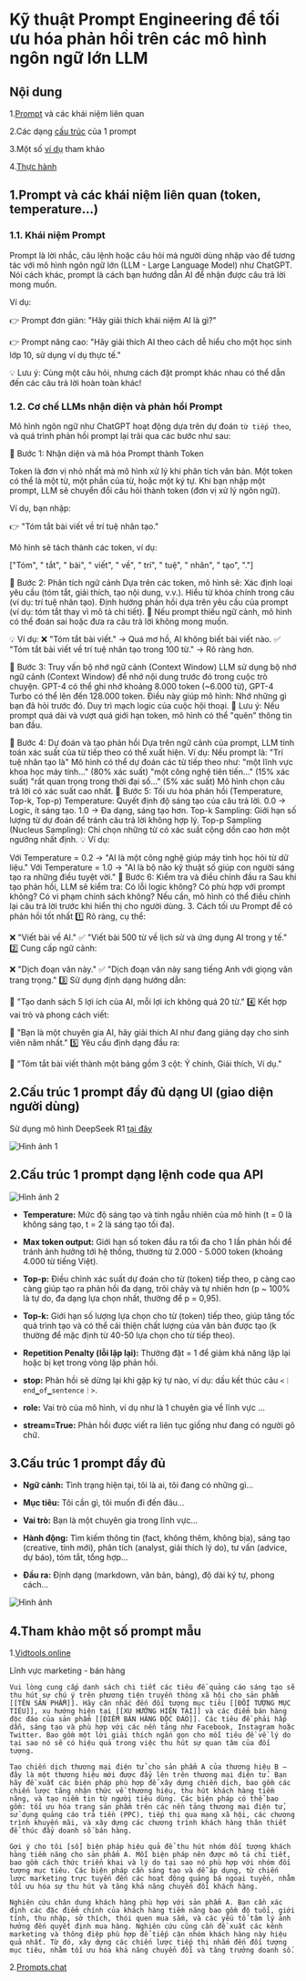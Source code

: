 # Kỹ thuật Prompt Engineering để tối ưu hóa phản hồi trên các mô hình ngôn ngữ lớn LLM

## Nội dung

1.[Prompt](https://github.com/hoanglong8/FoxAI-Data-Analyst/edit/main/D%E1%BB%B1%20%C3%A1n%20Chatbot%20FoxAI/%5BFoxAI%5D%20Prompt%20Engineer.md) và các khái niệm liên quan

2.Các dạng [cấu trúc](https://github.com/hoanglong8/FoxAI-Data-Analyst/edit/main/D%E1%BB%B1%20%C3%A1n%20Chatbot%20FoxAI/%5BFoxAI%5D%20Prompt%20Engineer.md) của 1 prompt

3.Một số [ví dụ](https://github.com/hoanglong8/FoxAI-Data-Analyst/edit/main/D%E1%BB%B1%20%C3%A1n%20Chatbot%20FoxAI/%5BFoxAI%5D%20Prompt%20Engineer.md) tham khảo

4.[Thực hành](https://github.com/hoanglong8/FoxAI-Data-Analyst/edit/main/D%E1%BB%B1%20%C3%A1n%20Chatbot%20FoxAI/%5BFoxAI%5D%20Prompt%20Engineer.md)

## 1.Prompt và các khái niệm liên quan (token, temperature...)

### 1.1. Khái niệm Prompt

Prompt là lời nhắc, câu lệnh hoặc câu hỏi mà người dùng nhập vào để tương tác với mô hình ngôn ngữ lớn (LLM - Large Language Model) như ChatGPT. Nói cách khác, prompt là cách bạn hướng dẫn AI để nhận được câu trả lời mong muốn.

Ví dụ:

👉 Prompt đơn giản: "Hãy giải thích khái niệm AI là gì?"

👉 Prompt nâng cao: "Hãy giải thích AI theo cách dễ hiểu cho một học sinh lớp 10, sử dụng ví dụ thực tế."

💡 Lưu ý: Cùng một câu hỏi, nhưng cách đặt prompt khác nhau có thể dẫn đến các câu trả lời hoàn toàn khác!

### 1.2. Cơ chế LLMs nhận diện và phản hồi Prompt

Mô hình ngôn ngữ như ChatGPT hoạt động dựa trên dự đoán `từ tiếp theo`, và quá trình phản hồi prompt lại trải qua các bước như sau:

🔹 Bước 1: Nhận diện và mã hóa Prompt thành Token

Token là đơn vị nhỏ nhất mà mô hình xử lý khi phân tích văn bản. Một token có thể là một từ, một phần của từ, hoặc một ký tự. Khi bạn nhập một prompt, LLM sẽ chuyển đổi câu hỏi thành token (đơn vị xử lý ngôn ngữ).

Ví dụ, bạn nhập:

👉 "Tóm tắt bài viết về trí tuệ nhân tạo."

Mô hình sẽ tách thành các token, ví dụ:

["Tóm", " tắt", " bài", " viết", " về", " trí", " tuệ", " nhân", " tạo", "."]

🔹 Bước 2: Phân tích ngữ cảnh
Dựa trên các token, mô hình sẽ:
Xác định loại yêu cầu (tóm tắt, giải thích, tạo nội dung, v.v.).
Hiểu từ khóa chính trong câu (ví dụ: trí tuệ nhân tạo).
Định hướng phản hồi dựa trên yêu cầu của prompt (ví dụ: tóm tắt thay vì mô tả chi tiết).
📌 Nếu prompt thiếu ngữ cảnh, mô hình có thể đoán sai hoặc đưa ra câu trả lời không mong muốn.

💡 Ví dụ:
❌ "Tóm tắt bài viết." → Quá mơ hồ, AI không biết bài viết nào.
✅ "Tóm tắt bài viết về trí tuệ nhân tạo trong 100 từ." → Rõ ràng hơn.

🔹 Bước 3: Truy vấn bộ nhớ ngữ cảnh (Context Window)
LLM sử dụng bộ nhớ ngữ cảnh (Context Window) để nhớ nội dung trước đó trong cuộc trò chuyện.
GPT-4 có thể ghi nhớ khoảng 8.000 token (~6.000 từ), GPT-4 Turbo có thể lên đến 128.000 token.
Điều này giúp mô hình:
Nhớ những gì bạn đã hỏi trước đó.
Duy trì mạch logic của cuộc hội thoại.
📌 Lưu ý: Nếu prompt quá dài và vượt quá giới hạn token, mô hình có thể "quên" thông tin ban đầu.

🔹 Bước 4: Dự đoán và tạo phản hồi
Dựa trên ngữ cảnh của prompt, LLM tính toán xác suất của từ tiếp theo có thể xuất hiện.
Ví dụ:
Nếu prompt là: "Trí tuệ nhân tạo là"
Mô hình có thể dự đoán các từ tiếp theo như:
"một lĩnh vực khoa học máy tính..." (80% xác suất)
"một công nghệ tiên tiến..." (15% xác suất)
"rất quan trọng trong thời đại số..." (5% xác suất)
Mô hình chọn câu trả lời có xác suất cao nhất.
🔹 Bước 5: Tối ưu hóa phản hồi (Temperature, Top-k, Top-p)
Temperature: Quyết định độ sáng tạo của câu trả lời.
0.0 → Logic, ít sáng tạo.
1.0 → Đa dạng, sáng tạo hơn.
Top-k Sampling: Giới hạn số lượng từ dự đoán để tránh câu trả lời không hợp lý.
Top-p Sampling (Nucleus Sampling): Chỉ chọn những từ có xác suất cộng dồn cao hơn một ngưỡng nhất định.
💡 Ví dụ:

Với Temperature = 0.2 → "AI là một công nghệ giúp máy tính học hỏi từ dữ liệu."
Với Temperature = 1.0 → "AI là bộ não kỹ thuật số giúp con người sáng tạo ra những điều tuyệt vời."
🔹 Bước 6: Kiểm tra và điều chỉnh đầu ra
Sau khi tạo phản hồi, LLM sẽ kiểm tra:
Có lỗi logic không?
Có phù hợp với prompt không?
Có vi phạm chính sách không?
Nếu cần, mô hình có thể điều chỉnh lại câu trả lời trước khi hiển thị cho người dùng.
3. Cách tối ưu Prompt để có phản hồi tốt nhất
1️⃣ Rõ ràng, cụ thể:

❌ "Viết bài về AI."
✅ "Viết bài 500 từ về lịch sử và ứng dụng AI trong y tế."
2️⃣ Cung cấp ngữ cảnh:

❌ "Dịch đoạn văn này."
✅ "Dịch đoạn văn này sang tiếng Anh với giọng văn trang trọng."
3️⃣ Sử dụng định dạng hướng dẫn:

📌 "Tạo danh sách 5 lợi ích của AI, mỗi lợi ích không quá 20 từ."
4️⃣ Kết hợp vai trò và phong cách viết:

📌 "Bạn là một chuyên gia AI, hãy giải thích AI như đang giảng dạy cho sinh viên năm nhất."
5️⃣ Yêu cầu định dạng đầu ra:

📌 "Tóm tắt bài viết thành một bảng gồm 3 cột: Ý chính, Giải thích, Ví dụ."


## 2.Cấu trúc 1 prompt đầy đủ dạng UI (giao diện người dùng)

Sử dụng mô hình DeepSeek R1 [tại đây](https://www.together.ai/models/deepseek-r1)

![Hình ảnh 1](https://github.com/hoanglong8/FoxAI-Data-Analyst/blob/main/Image/Prompt_UI.png)

## 2.Cấu trúc 1 prompt dạng lệnh code qua API

![Hình ảnh 2](https://github.com/hoanglong8/FoxAI-Data-Analyst/blob/main/Image/Prompt_API.png)

* **Temperature:** Mức độ sáng tạo và tính ngẫu nhiên của mô hình (t = 0 là không sáng tạo, t = 2 là sáng tạo tối đa).

* **Max token output:** Giới hạn số token đầu ra tối đa cho 1 lần phản hồi để tránh ảnh hưởng tới hệ thống, thường từ 2.000 - 5.000 token (khoảng 4.000 từ tiếng Việt).

* **Top-p:** Điều chỉnh xác suất dự đoán cho từ (token) tiếp theo, p càng cao càng giúp tạo ra phản hồi đa dạng, trôi chảy và tự nhiên hơn (p ~ 100% là tự do, đa dạng lựa chọn nhất, thường để p = 0,95).

* **Top-k:** Giới hạn số lượng lựa chọn cho từ (token) tiếp theo, giúp tăng tốc quá trình tạo và có thể cải thiện chất lượng của văn bản được tạo (k thường để mặc định từ 40-50 lựa chọn cho từ tiếp theo).

* **Repetition Penalty (lỗi lặp lại):** Thường đặt = 1 để giảm khả năng lặp lại hoặc bị kẹt trong vòng lặp phản hồi.

* **stop:** Phản hồi sẽ dừng lại khi gặp ký tự nào, ví dụ: dấu kết thúc câu `<｜end▁of▁sentence｜>`.

* **role:** Vai trò của mô hình, ví dụ như là 1 chuyên gia về lĩnh vực ...

* **stream=True:** Phản hồi được viết ra liên tục giống như đang có người gõ chữ.

## 3.Cấu trúc 1 prompt đầy đủ

* **Ngữ cảnh:** Tình trạng hiện tại, tôi là ai, tôi đang có những gì…

* **Mục tiêu:** Tôi cần gì, tôi muốn đi đến đâu…

* **Vai trò:** Bạn là một chuyên gia trong lĩnh vực…

* **Hành động:** Tìm kiếm thông tin (fact, không thêm, không bịa), sáng tạo (creative, tính mới), phân tích (analyst, giải thích lý do), tư vấn (advice, dự báo), tóm tắt, tổng hợp...

* **Đầu ra:** Định dạng (markdown, văn bản, bảng), độ dài ký tự, phong cách…

![Hình ảnh](https://github.com/hoanglong8/FoxAI-Data-Analyst/blob/main/Image/Prompt_Engineer_1.png)

## 4.Tham khảo một số prompt mẫu

1.[Vidtools.online](https://vidtools.online/prompt/?fbclid=IwY2xjawH52xNleHRuA2FlbQIxMAABHQmUnsLgM-KtlYNExUHshjohNp7ldi_waccPqsetSl14KGrD4tP5HgdQLg_aem__6ueV2_du0xoyIEVOOC-IA)

Lĩnh vực marketing - bán hàng
```
Vui lòng cung cấp danh sách chi tiết các tiêu đề quảng cáo sáng tạo sẽ thu hút sự chú ý trên phương tiện truyền thông xã hội cho sản phẩm [[TÊN SẢN PHẨM]]. Hãy cân nhắc đến đối tượng mục tiêu [[ĐỐI TƯỢNG MỤC TIÊU]], xu hướng hiện tại [[XU HƯỚNG HIỆN TẠI]] và các điểm bán hàng độc đáo của sản phẩm [[ĐIỂM BÁN HÀNG ĐỘC ĐÁO]]. Các tiêu đề phải hấp dẫn, sáng tạo và phù hợp với các nền tảng như Facebook, Instagram hoặc Twitter. Bao gồm một lời giải thích ngắn gọn cho mỗi tiêu đề về lý do tại sao nó sẽ có hiệu quả trong việc thu hút sự quan tâm của đối tượng.
```
```
Tạo chiến dịch thương mại điện tử cho sản phẩm A của thương hiệu B – đây là một thương hiệu mới được đẩy lên trên thương mại điện tử. Bạn hãy đề xuất các biện pháp phù hợp để xây dựng chiến dịch, bao gồm các chiến lược tăng nhận thức về thương hiệu, thu hút khách hàng tiềm năng, và tạo niềm tin từ người tiêu dùng. Các biện pháp có thể bao gồm: tối ưu hóa trang sản phẩm trên các nền tảng thương mại điện tử, sử dụng quảng cáo trả tiền (PPC), tiếp thị qua mạng xã hội, các chương trình khuyến mãi, và xây dựng các chương trình khách hàng thân thiết để thúc đẩy doanh số bán hàng.
```
```
Gợi ý cho tôi [số] biện pháp hiệu quả để thu hút nhóm đối tượng khách hàng tiềm năng cho sản phẩm A. Mỗi biện pháp nên được mô tả chi tiết, bao gồm cách thức triển khai và lý do tại sao nó phù hợp với nhóm đối tượng mục tiêu. Các biện pháp cần sáng tạo và dễ áp dụng, từ chiến lược marketing trực tuyến đến các hoạt động quảng bá ngoại tuyến, nhằm tối ưu hóa sự thu hút và tăng khả năng chuyển đổi khách hàng.
```
```
Nghiên cứu chân dung khách hàng phù hợp với sản phẩm A. Bạn cần xác định các đặc điểm chính của khách hàng tiềm năng bao gồm độ tuổi, giới tính, thu nhập, sở thích, thói quen mua sắm, và các yếu tố tâm lý ảnh hưởng đến quyết định mua hàng. Nghiên cứu cũng cần đề xuất các kênh marketing và thông điệp phù hợp để tiếp cận nhóm khách hàng này hiệu quả nhất. Từ đó, xây dựng các chiến lược tiếp thị nhắm đến đối tượng mục tiêu, nhằm tối ưu hóa khả năng chuyển đổi và tăng trưởng doanh số.
```

2.[Prompts.chat](https://prompts.chat/)
